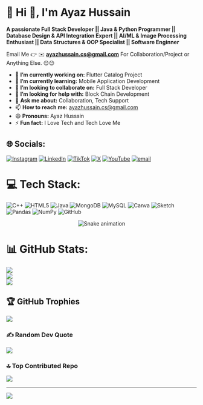 # 💫 Hi 👋, I'm Ayaz Hussain
**A passionate  Full Stack Developer || Java & Python Programmer || Database Design & API  Integration Expert ||
 AI/ML & Image Processing Enthusiast || Data Structures &  OOP Specialist || Software Enginner**

Email Me 👉 ✉️ **ayazhussain.cs@gmail.com** For Collaboration/Project or Anything Else. 😊😊

- 🔭 **I’m currently working on:** Flutter Catalog Project 
- 🌱 **I’m currently learning:** Mobile Application Development
- 👯 **I’m looking to collaborate on:** Full Stack Developer
- 🤔 **I’m looking for help with:** Block Chain Development
- 💬 **Ask me about:** Collaboration, Tech Support
- 📫 **How to reach me:** ayazhussain.cs@gmail.com
- 😄 **Pronouns:** Ayaz Hussain
- ⚡ **Fun fact:** I Love Tech and Tech Love Me


## 🌐 Socials:

[![Instagram](https://img.shields.io/badge/Instagram-%23E4405F.svg?logo=Instagram&logoColor=white)](https://instagram.com/sha_beer0077) [![LinkedIn](https://img.shields.io/badge/LinkedIn-%230077B5.svg?logo=linkedin&logoColor=white)](https://linkedin.com/in/shabeer-ahmed-931065312) [![TikTok](https://img.shields.io/badge/TikTok-%23000000.svg?logo=TikTok&logoColor=white)](https://tiktok.com/@sallahudin_shah) [![X](https://img.shields.io/badge/X-black.svg?logo=X&logoColor=white)](https://x.com/@021_21_0077) [![YouTube](https://img.shields.io/badge/YouTube-%23FF0000.svg?logo=YouTube&logoColor=white)](https://youtube.com/@shanii0077) [![email](https://img.shields.io/badge/Email-D14836?logo=gmail&logoColor=white)](mailto:shabeer.mallah365@gmail.com) 

# 💻 Tech Stack:
![C++](https://img.shields.io/badge/c++-%2300599C.svg?style=for-the-badge&logo=c%2B%2B&logoColor=white) ![HTML5](https://img.shields.io/badge/html5-%23E34F26.svg?style=for-the-badge&logo=html5&logoColor=white) ![Java](https://img.shields.io/badge/java-%23ED8B00.svg?style=for-the-badge&logo=openjdk&logoColor=white) ![MongoDB](https://img.shields.io/badge/MongoDB-%234ea94b.svg?style=for-the-badge&logo=mongodb&logoColor=white) ![MySQL](https://img.shields.io/badge/mysql-4479A1.svg?style=for-the-badge&logo=mysql&logoColor=white) ![Canva](https://img.shields.io/badge/Canva-%2300C4CC.svg?style=for-the-badge&logo=Canva&logoColor=white) ![Sketch](https://img.shields.io/badge/Sketch-FFB387?style=for-the-badge&logo=sketch&logoColor=black) ![Pandas](https://img.shields.io/badge/pandas-%23150458.svg?style=for-the-badge&logo=pandas&logoColor=white) ![NumPy](https://img.shields.io/badge/numpy-%23013243.svg?style=for-the-badge&logo=numpy&logoColor=white) ![GitHub](https://img.shields.io/badge/github-%23121011.svg?style=for-the-badge&logo=github&logoColor=white)


<!-- Snake Game Repo View -->

<div align="center">
  <img src="https://profile-readme-generator.com/assets/snake.svg" alt="Snake animation" />
</div>


# 📊 GitHub Stats:
![](https://github-readme-stats.vercel.app/api?username=ShabeerNawaz&theme=dark&hide_border=false&include_all_commits=true&count_private=true)<br/>
![](https://nirzak-streak-stats.vercel.app/?user=ShabeerNawaz&theme=dark&hide_border=false)<br/>
![](https://github-readme-stats.vercel.app/api/top-langs/?username=ShabeerNawaz&theme=dark&hide_border=false&include_all_commits=true&count_private=true&layout=compact)

## 🏆 GitHub Trophies
![](https://github-profile-trophy.vercel.app/?username=ShabeerNawaz&theme=radical&no-frame=false&no-bg=true&margin-w=4)

### ✍️ Random Dev Quote
![](https://quotes-github-readme.vercel.app/api?type=horizontal&theme=radical)

### 🔝 Top Contributed Repo
![](https://github-contributor-stats.vercel.app/api?username=ShabeerNawaz&limit=5&theme=dark&combine_all_yearly_contributions=true)

---
[![](https://visitcount.itsvg.in/api?id=ShabeerNawaz&icon=0&color=0)](https://visitcount.itsvg.in)

<!-- Proudly created with GPRM ( https://gprm.itsvg.in ) -->
